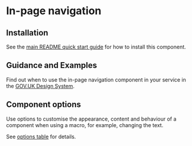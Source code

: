 # In-page navigation

## Installation

See the [main README quick start guide](https://github.com/alphagov/govuk-frontend#quick-start) for how to install this component.

## Guidance and Examples

Find out when to use the in-page navigation component in your service in the [GOV.UK Design System](https://idsk.gov.sk/komponenty/in-page-navigation).

## Component options

Use options to customise the appearance, content and behaviour of a component when using a macro, for example, changing the text.

See [options table](https://idsk.gov.sk/komponenty/in-page-navigation) for details.
